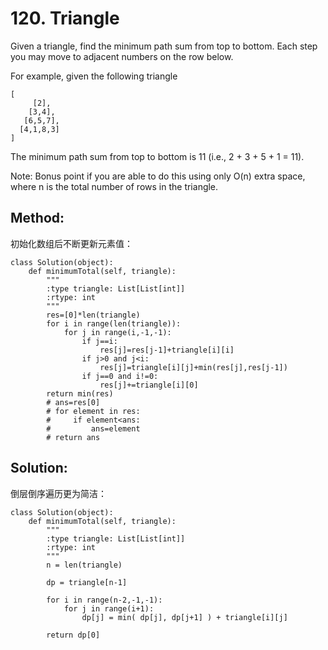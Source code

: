 # 120. Triangle

Given a triangle, find the minimum path sum from top to bottom. Each step you may move to adjacent numbers on the row below.

For example, given the following triangle
    
    [
         [2],
        [3,4],
       [6,5,7],
      [4,1,8,3]
    ]
The minimum path sum from top to bottom is 11 (i.e., 2 + 3 + 5 + 1 = 11).

Note:
Bonus point if you are able to do this using only O(n) extra space, where n is the total number of rows in the triangle.

## Method:
初始化数组后不断更新元素值：

    class Solution(object):
        def minimumTotal(self, triangle):
            """
            :type triangle: List[List[int]]
            :rtype: int
            """
            res=[0]*len(triangle)
            for i in range(len(triangle)):
                for j in range(i,-1,-1):
                    if j==i:
                        res[j]=res[j-1]+triangle[i][i]
                    if j>0 and j<i:
                        res[j]=triangle[i][j]+min(res[j],res[j-1])
                    if j==0 and i!=0:
                        res[j]+=triangle[i][0]
            return min(res)
            # ans=res[0]
            # for element in res:
            #     if element<ans:
            #         ans=element
            # return ans
## Solution:
倒层倒序遍历更为简洁：

    class Solution(object):
        def minimumTotal(self, triangle):
            """
            :type triangle: List[List[int]]
            :rtype: int
            """
            n = len(triangle)
    
            dp = triangle[n-1]
    
            for i in range(n-2,-1,-1):
                for j in range(i+1):
                    dp[j] = min( dp[j], dp[j+1] ) + triangle[i][j]
    
            return dp[0]
